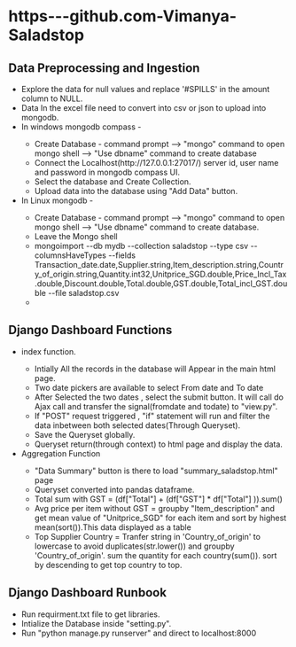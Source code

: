 # https---github.com-Vimanya-Saladstop
<h2>Data Preprocessing and Ingestion</h2>
<ul>
  <li>Explore the data for null values and replace '#SPILLS' in the amount column to NULL.</li>
  <li>Data In the excel file need to convert into csv or json to upload into mongodb.</li>
  <li>In windows mongodb compass -</li>
   <ul>
     <li>Create Database - command prompt --> "mongo" command to open mongo shell --> "Use dbname" command to create database</li>
     <li>Connect the Localhost(http://127.0.0.1:27017/) server id, user name and password in mongodb compass UI.</li>
     <li>Select the database and Create Collection.</li>
     <li>Upload data into the database using "Add Data" button.</li>
  </ul>
  <li>In Linux mongodb -</li>
   <ul>
     <li>Create Database - command prompt --> "mongo" command to open mongo shell --> "Use dbname" command to create database.</li>
     <li>Leave the Mongo shell</li>
     <li>mongoimport --db mydb 
       --collection saladstop 
       --type csv 
       --columnsHaveTypes 
       --fields     Transaction_date.date,Supplier.string,Item_description.string,Country_of_origin.string,Quantity.int32,Unitprice_SGD.double,Price_Incl_Tax.double,Discount.double,Total.double,GST.double,Total_incl_GST.double 
       --file saladstop.csv
</li>
     <li></li>
  </ul>
</ul>
<h2>Django Dashboard Functions</h2>
<ul>
     <li>index function.</li>
      <ul>
        <li>Intially All the records in the database will Appear in the main html page.</li>
        <li>Two date pickers are available to select From date and To date</li>
        <li>After Selected the two dates , select the submit button. It will call do Ajax call and transfer the signal(fromdate and todate) to "view.py".</li>
        <li>If "POST" request triggered , "if" statement will run and filter the data inbetween both selected dates(Through Queryset).</li>
        <li>Save the Queryset globally.</li>
        <li>Queryset return(through context) to html page and display the data.</li> 
      </ul>
     <li>Aggregation Function</li>
     <ul>
        <li>"Data Summary" button is there to load "summary_saladstop.html" page</li>
        <li>Queryset converted into pandas dataframe.</li>
        <li>Total sum with GST = (df["Total"] + (df["GST"] * df["Total"] )).sum()</li>
        <li>Avg price per item without GST = groupby "Item_description" and get mean value of "Unitprice_SGD" for each item and sort by highest mean(sort()).This data displayed as a table</li>
       <li>Top Supplier Country = Tranfer string in 'Country_of_origin' to lowercase to avoid duplicates(str.lower()) and groupby 'Country_of_origin'. sum the quantity for each country(sum()). sort by descending to get top country to top. </li>
      </ul>
  </ul>

<h2>Django Dashboard Runbook</h2>
<ul>
     <li>Run requirment.txt file to get libraries.</li>
     <li>Intialize the Database inside "setting.py".</li>
     <li>Run "python manage.py runserver" and direct to localhost:8000</li>
  </ul>
